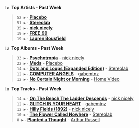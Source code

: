 <!--START_LASTFM_ARTISTS:{"period": "7day", "rows": 5}-->
<a href="https://last.fm" target="_blank"><img src="https://user-images.githubusercontent.com/17434202/215290617-e793598d-d7c9-428f-9975-156db1ba89cc.svg" alt="Last.fm Logo" width="18" height="13"/></a> **Top Artists - Past Week**

> `52 ▶️` ∙ **[Placebo](https://www.last.fm/music/Placebo)**<br/>
> `51 ▶️` ∙ **[Stereolab](https://www.last.fm/music/Stereolab)**<br/>
> `35 ▶️` ∙ **[nick nicely](https://www.last.fm/music/nick+nicely)**<br/>
> `19 ▶️` ∙ **[FREE.99](https://www.last.fm/music/FREE.99)**<br/>
> `19 ▶️` ∙ **[Lauren Bousfield](https://www.last.fm/music/Lauren+Bousfield)**<br/>
<!--END_LASTFM_ARTISTS-->

<!--START_LASTFM_ALBUMS:{"period": "7day", "rows": 5}-->
<a href="https://last.fm" target="_blank"><img src="https://user-images.githubusercontent.com/17434202/215290617-e793598d-d7c9-428f-9975-156db1ba89cc.svg" alt="Last.fm Logo" width="18" height="13"/></a> **Top Albums - Past Week**

> `33 ▶️` ∙ **[Psychotropia](https://www.last.fm/music/nick+nicely/Psychotropia)** - [nick nicely](https://www.last.fm/music/nick+nicely)<br/>
> `22 ▶️` ∙ **[Meds](https://www.last.fm/music/Placebo/Meds)** - [Placebo](https://www.last.fm/music/Placebo)<br/>
> `14 ▶️` ∙ **[Dots and Loops (Expanded Edition)](https://www.last.fm/music/Stereolab/Dots+and+Loops+(Expanded+Edition))** - [Stereolab](https://www.last.fm/music/Stereolab)<br/>
> `12 ▶️` ∙ **[COMPUTER ANGELS](https://www.last.fm/music/gabemtnz/COMPUTER+ANGELS)** - [gabemtnz](https://www.last.fm/music/gabemtnz)<br/>
> `12 ▶️` ∙ **[No Certain Night or Morning](https://www.last.fm/music/Home+Video/No+Certain+Night+or+Morning)** - [Home Video](https://www.last.fm/music/Home+Video)<br/>
<!--END_LASTFM_ALBUMS-->

<!--START_LASTFM_TRACKS:{"period": "7day", "rows": 5}-->
<a href="https://last.fm" target="_blank"><img src="https://user-images.githubusercontent.com/17434202/215290617-e793598d-d7c9-428f-9975-156db1ba89cc.svg" alt="Last.fm Logo" width="18" height="13"/></a> **Top Tracks - Past Week**

> `14 ▶️` ∙ **[On The Beach The Ladder Descends](https://www.last.fm/music/nick+nicely/_/On+The+Beach+The+Ladder+Descends)** - [nick nicely](https://www.last.fm/music/nick+nicely)<br/>
> `12 ▶️` ∙ **[GLITCH IN YOUR HEART](https://www.last.fm/music/gabemtnz/_/GLITCH+IN+YOUR+HEART)** - [gabemtnz](https://www.last.fm/music/gabemtnz)<br/>
> `12 ▶️` ∙ **[Hilly Fields (1892)](https://www.last.fm/music/nick+nicely/_/Hilly+Fields+(1892))** - [nick nicely](https://www.last.fm/music/nick+nicely)<br/>
> `10 ▶️` ∙ **[The Flower Called Nowhere](https://www.last.fm/music/Stereolab/_/The+Flower+Called+Nowhere)** - [Stereolab](https://www.last.fm/music/Stereolab)<br/>
> `8 ▶️` ∙ **[Planted a Thought](https://www.last.fm/music/Arthur+Russell/_/Planted+a+Thought)** - [Arthur Russell](https://www.last.fm/music/Arthur+Russell)<br/>
<!--END_LASTFM_TRACKS-->